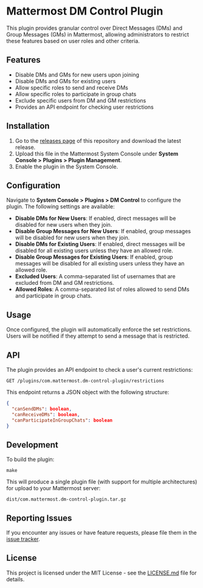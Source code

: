 # Mattermost DM Control Plugin

This plugin provides granular control over Direct Messages (DMs) and Group Messages (GMs) in Mattermost, allowing administrators to restrict these features based on user roles and other criteria.

## Features

- Disable DMs and GMs for new users upon joining
- Disable DMs and GMs for existing users
- Allow specific roles to send and receive DMs
- Allow specific roles to participate in group chats
- Exclude specific users from DM and GM restrictions
- Provides an API endpoint for checking user restrictions

## Installation

1. Go to the [releases page](https://github.com/yourusername/mattermost-dm-control-plugin/releases) of this repository and download the latest release.
2. Upload this file in the Mattermost System Console under **System Console > Plugins > Plugin Management**.
3. Enable the plugin in the System Console.

## Configuration

Navigate to **System Console > Plugins > DM Control** to configure the plugin. The following settings are available:

- **Disable DMs for New Users**: If enabled, direct messages will be disabled for new users when they join.
- **Disable Group Messages for New Users**: If enabled, group messages will be disabled for new users when they join.
- **Disable DMs for Existing Users**: If enabled, direct messages will be disabled for all existing users unless they have an allowed role.
- **Disable Group Messages for Existing Users**: If enabled, group messages will be disabled for all existing users unless they have an allowed role.
- **Excluded Users**: A comma-separated list of usernames that are excluded from DM and GM restrictions.
- **Allowed Roles**: A comma-separated list of roles allowed to send DMs and participate in group chats.

## Usage

Once configured, the plugin will automatically enforce the set restrictions. Users will be notified if they attempt to send a message that is restricted.

## API

The plugin provides an API endpoint to check a user's current restrictions:

```
GET /plugins/com.mattermost.dm-control-plugin/restrictions
```

This endpoint returns a JSON object with the following structure:

```json
{
  "canSendDMs": boolean,
  "canReceiveDMs": boolean,
  "canParticipateInGroupChats": boolean
}
```

## Development

To build the plugin:

```
make
```

This will produce a single plugin file (with support for multiple architectures) for upload to your Mattermost server:

```
dist/com.mattermost.dm-control-plugin.tar.gz
```

## Reporting Issues

If you encounter any issues or have feature requests, please file them in the [issue tracker](https://github.com/itseasy21/mattermost-dm-control-plugin/issues).

## License

This project is licensed under the MIT License - see the [LICENSE.md](LICENSE.md) file for details.

